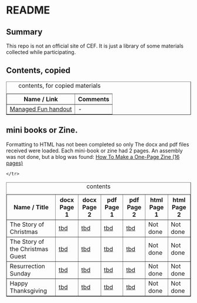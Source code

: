 # README

## Summary
This repo is not an official site of CEF. It is just a library of some materials collected while participating.

## Contents, copied
<table border=1><caption>contents, for copied materials</caption>
<tr><th>Name / Link</th><th>Comments</th></tr>
<tr><td><a href="https://html-preview.github.io/?url=https://raw.githubusercontent.com/sword-2/CEF/main/admin/handout-managed%20fun/managed%20fun.html">Managed Fun handout</a></td><td>-</td></tr>
</table>


## mini books or Zine.

Formatting to HTML has not been completed so only The docx and pdf files received were loaded. Each mini-book or zine had 2 pages. An assembly was not done, but a blog was found: <a href="https://anatomicair.com/how-to-make-a-one-page-zine/">How To Make a One-Page Zine (16 pages)</a>

<table border=1><caption>contents</caption>
<tr>
	<th>Name / Title</th>
	<th>docx Page 1</th>
	<th>docx Page 2</th>
	<th>pdf Page 1</th>
	<th>pdf Page 2</th>
	<th>html Page 1</th>
	<th>html Page 2</th>
	</tr>

<tr>
	<td>The Story of Christmas</td>
	<td><a href="">tbd</a></td>
	<td><a href="">tbd</a></td>
	<td><a href="">tbd</a></td>
	<td><a href="">tbd</a></td>
	<td>Not done</td>
	<td>Not done</td>	
	</tr>

<tr>
	<td>The Story of the Christmas Guest</td>
	<td><a href="https://github.com/sword-2/CEF/blob/main/zine/ChristmasGuest/docx/ChristmasGuest2023Pg1a.docx">tbd</a></td>
	<td><a href="https://github.com/sword-2/CEF/blob/main/zine/ChristmasGuest/docx/ChristmasGuest2023Pg2b.docx">tbd</a></td>
	<td><a href="">tbd</a></td>
	<td><a href="">tbd</a></td>
	<td>Not done</td>
	<td>Not done</td>	
	
	</tr>
<tr>
	<td>Resurrection Sunday</td>
	<td><a href="https://github.com/sword-2/CEF/blob/main/zine/Easter/docx/Easter100922Pg1.docx">tbd</a></td>
	<td><a href="https://github.com/sword-2/CEF/blob/main/zine/Easter/docx/Easter100922Pg2.docx">tbd</a></td>
	<td><a href="">tbd</a></td>
	<td><a href="">tbd</a></td>
	<td>Not done</td>
	<td>Not done</td>	
	</tr>

<tr>
	<td>Happy Thanksgiving</td>
	<td><a href="">tbd</a></td>
	<td><a href="">tbd</a></td>
	<td><a href="">tbd</a></td>
	<td><a href="">tbd</a></td>
	<td>Not done</td>
	<td>Not done</td>	
	</tr>
</table>
